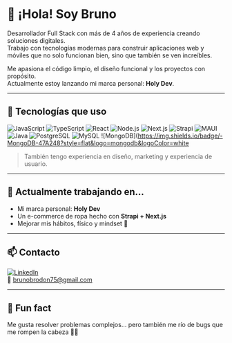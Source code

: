 # 👋 ¡Hola! Soy Bruno

Desarrollador Full Stack con más de 4 años de experiencia creando soluciones digitales.  
Trabajo con tecnologías modernas para construir aplicaciones web y móviles que no solo funcionan bien, sino que también se ven increíbles.

Me apasiona el código limpio, el diseño funcional y los proyectos con propósito.  
Actualmente estoy lanzando mi marca personal: **Holy Dev**.

---

## 🚀 Tecnologías que uso

![JavaScript](https://img.shields.io/badge/-JavaScript-F7DF1E?style=flat&logo=javascript&logoColor=black)
![TypeScript](https://img.shields.io/badge/-TypeScript-3178C6?style=flat&logo=typescript&logoColor=white)
![React](https://img.shields.io/badge/-React-61DAFB?style=flat&logo=react&logoColor=black)
![Node.js](https://img.shields.io/badge/-Node.js-339933?style=flat&logo=node.js&logoColor=white)
![Next.js](https://img.shields.io/badge/-Next.js-000?style=flat&logo=next.js)
![Strapi](https://img.shields.io/badge/-Strapi-4945FF?style=flat&logo=strapi&logoColor=white)
![MAUI](https://img.shields.io/badge/-MAUI-512BD4?style=flat&logo=dotnet&logoColor=white)
![Java](https://img.shields.io/badge/-Java-007396?style=flat&logo=java&logoColor=white)
![PostgreSQL](https://img.shields.io/badge/-PostgreSQL-4169E1?style=flat&logo=postgresql&logoColor=white)
![MySQL](https://img.shields.io/badge/-MySQL-4479A1?style=flat&logo=mysql&logoColor=white)
![MongoDB](https://img.shields.io/badge/-MongoDB-47A248?style=flat&logo=mongodb&logoColor=white
> También tengo experiencia en diseño, marketing y experiencia de usuario.

---

## 🌱 Actualmente trabajando en...

- Mi marca personal: **Holy Dev**
- Un e-commerce de ropa hecho con **Strapi + Next.js**
- Mejorar mis hábitos, físico y mindset 💪

---

## 📫 Contacto

[![LinkedIn](https://img.shields.io/badge/-LinkedIn-blue?style=flat&logo=linkedin&logoColor=white)](https://www.linkedin.com/in/bruno-bordon-9b3889248/)  
📧 brunobrodon75@gmail.com

---

## 🧠 Fun fact

Me gusta resolver problemas complejos... pero también me río de bugs que me rompen la cabeza 🐛😅
